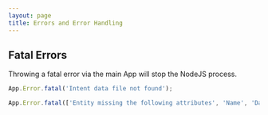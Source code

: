 ```yaml
---
layout: page
title: Errors and Error Handling
---
```



## Fatal Errors

Throwing a fatal error via the main App will stop the NodeJS process.

~~~javascript
App.Error.fatal('Intent data file not found');

App.Error.fatal(['Entity missing the following attributes', 'Name', 'Data']);
~~~

